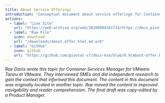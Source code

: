```yaml
---
title: About Service Offerings
introduction: "Conceptual document about service offerings for Container Services Manager for VMware Tanzu"
actions:
  - label: "Live Site"
    url: "https://web.archive.org/web/20200904181724/https://docs.pivotal.io/ksm/0-11/about-offer.html"
  - label: "Raw File"
    icon: download
    url: "/downloads/about-offer.html.md.erb"
  - label: "GitHub"
    icon: github
    url: "https://github.com/pivotal-cf/docs-ksm/blob/0.9/about-offer.html.md.erb"
---
```


_Rae Davis wrote this topic for Container Services Manager for VMware Tanzu at VMware. They interviewed SMEs and did independent research to gain the context that informed this document. The content in this document was originally located in another topic. Rae moved the content to improved navigability and reader comprehension. The final draft was copy-edited by a Product Manager._